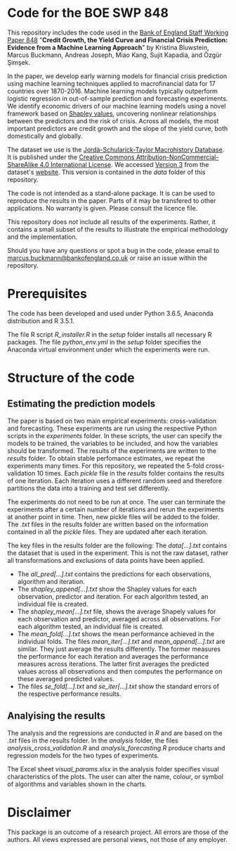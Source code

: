 # Code for the BOE SWP 848

This repository includes the code used in the [Bank of England Staff Working Paper 848](http::/) "__Credit Growth, the Yield Curve and Financial Crisis Prediction: Evidence from a Machine Learning Approach__" by Kristina Bluwstein, Marcus Buckmann, Andreas Joseph, Miao Kang, Sujit Kapadia, and Özgür Şimşek. 

In the paper, we develop early warning models for financial crisis prediction using machine learning techniques applied to macrofinancial data for 17 countries over 1870-2016. Machine learning models typically outperform logistic regression in out-of-sample prediction and forecasting experiments. We identify economic drivers of our machine learning models using a novel framework based on [Shapley values](https://bankunderground.co.uk/2019/05/24/opening-the-machine-learning-black-box/), uncovering nonlinear relationships between the predictors and the risk of crisis.  Across all models, the most important predictors are credit growth and the slope of the yield curve, both domestically and globally. 


The dataset we use is the [Jordà-Schularick-Taylor Macrohistory Database](http://www.macrohistory.net/data/). It is published under the [Creative Commons Attribution-NonCommercial-ShareAlike 4.0 International License](http://www.macrohistory.net/data/licence-terms/). We accessed [Version 3](http://www.macrohistory.net/JST/JSTdatasetR3.xlsx) from the dataset's [website](http://www.macrohistory.net/data/). This version is contained in the _data_ folder of this repository.  

The code is not intended as a stand-alone package. It is can be used to reproduce the results in the paper. Parts of it may be transfered to other applications. No warranty is given. Please consult the licence file.

This repository does _not_ include all results of the experiments. Rather, it contains a small subset of the results to illustrate the empirical methodology and the implementation. 

Should you have any questions or spot a bug in the code, please email to marcus.buckmann@bankofengland.co.uk or raise an issue within the repository.


# Prerequisites 
The code has been developed and used under Python 3.6.5, Anaconda distribution and R 3.5.1. 

The file R script _R_installer.R_ in the _setup_ folder installs all necessary R packages.
The file _python_env.yml_ in the _setup_ folder specifies the Anaconda virtual environment under which the experiments were run.
 

# Structure of the code

## Estimating the prediction models
The paper is based on two main empirical experiments: cross-validation and forecasting. These experiments are run using the respective Python scripts in the _experiments_ folder.
In these scripts, the user can specify the models to be trained, the variables to be included, and how the variables should be transformed. The results of the experiments are written to the _results_ folder. To obtain stable perfomance estimates, we repeat the experiments many times. For this repository, we repeated the 5-fold cross-validation 10 times. Each _pickle_ file in the _results_ folder contains the results of one iteration. Each iteration uses a different random seed and therefore partitions the data into a training and test set differently. 

The experiments do not need to be run at once. The user can terminate the experiments after a certain number of iterations and rerun the experiments at another point in time. Then, new pickle files will be added to the folder.
The _.txt_ files in the results folder are written based on the information contained in all the _pickle_ files. They are updated after each iteration.

The key files in the results folder are the following:
The _data[...].txt_ contains the dataset that is used in the experiment. This is not the raw dataset, rather all transformations and exclusions of data points have been applied.
- The _all_pred[...].txt_ contains the predictions for each observations, algorithm and iteration. 
- The _shapley_append[...].txt_ show the Shapley values for each observation, predictor and iteration. For each algorithm tested, an individual file is created.
- The _shapley_mean[...].txt_ file, shows the average Shapely values for each observation and predictor, averaged across all observations. For each algorithm tested, an individual file is created.
- The _mean_fold[...].txt_ shows the mean performance achieved in the individual folds. The files _mean_iter[...].txt_ and _mean_append[...].txt_ are similar. They just average the results differently. The former measures the performance for each iteration and averages the performance measures across iterations. The latter first averages the predicted values across all observations and then computes the performance on these averaged predicted values. 
- The files _se_fold[...].txt_ and _se_iter[...].txt_ show the standard errors of the respective performance results.


## Analyising the results 
The analysis and the regressions are conducted in _R_ and are based on the _.txt_ files in the results folder.
In the _analysis_ folder, the files _analysis_cross_validation.R_ and _analysis_forecasting.R_ produce charts and regression models for the two types of experiments.

The Excel sheet _visual_params.xlsx_ in the analysis folder specifies visual characteristics of the plots. The user can alter the name, colour, or symbol of algorithms and variables shown in the charts.

# Disclaimer
This package is an outcome of a research project. All errors are those of the authors. All views expressed are personal views, not those of any employer.


